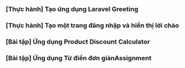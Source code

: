 ### [Thực hành] Tạo ứng dụng Laravel Greeting
### [Thực hành] Tạo một trang đăng nhập và hiển thị lời chào
### [Bài tập] Ứng dụng Product Discount Calculator
### [Bài tập] Ứng dụng Từ điển đơn giảnAssignment

